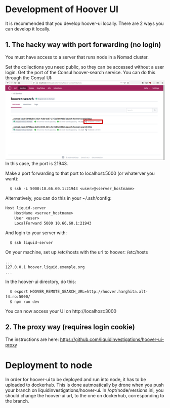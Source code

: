 # Development of Hoover UI

It is recommended that you develop hoover-ui locally. There are 2 ways you can develop it locally.

## 1. The hacky way with port forwarding (no login)
You must have access to a server that runs node in a Nomad cluster.

Set the collections you need public, so they can be accessed without a user login.
Get the port of the Consul hoover-search service. You can do this through the Consul UI:
  ![8-hoover-ui-consul](pics/8-hoover-ui-consul.png)
In this case, the port is 21943.
  
Make a port forwarding to that port to localhost:5000 (or whaterver you want):
```
  $ ssh -L 5000:10.66.60.1:21943 <user>@<server_hostname>
```
Alternatively, you can do this in your ~/.ssh/config:
```
Host liquid-server 
    HostName <server_hostname>
    User <user>
    LocalForward 5000 10.66.60.1:21943
```
And login to your server with:
```
  $ ssh liquid-server
```
On your machine, set up /etc/hosts with the url to hoover:
/etc/hosts
```
...
127.0.0.1 hoover.liquid.example.org
...
```
In the hoover-ui directory, do this:
```
  $ export HOOVER_REMOTE_SEARCH_URL=http://hoover.harghita.alt-f4.ro:5000/
  $ npm run dev
```

You can now access your UI on http://localhost:3000

## 2. The proxy way (requires login cookie)
  The instructions are here: https://github.com/liquidinvestigations/hoover-ui-proxy
  
# Deployment to node
In order for hoover-ui to be deployed and run into node, it has to be uploaded to dockerhub. This is done autmoatically by drone when you push your branch on liquidinvestigations/hoover-ui.
In /opt/node/versions.ini, you should change the hoover-ui url, to the one on dockerhub, corresponding to the branch.

